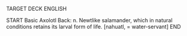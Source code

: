 TARGET DECK
ENGLISH

START
Basic
Axolotl
Back: n. Newtlike salamander, which in natural conditions retains its larval form of life. [nahuatl, = water-servant]
END
